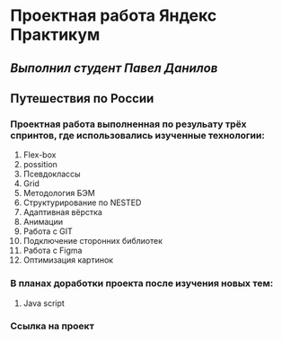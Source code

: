 # **Проектная работа Яндекс Практикум**
## *Выполнил студент Павел Данилов*

## **Путешествия по России**

### Проектная работа выполненная по резульату трёх спринтов, где использовались изученные технологии:
1. Flex-box
2. possition
3. Псевдоклассы
4. Grid
5. Методология БЭМ
6. Структурирование по NESTED
7. Адаптивная вёрстка
8. Анимации
9. Работа с GIT
10. Подключение сторонних библиотек
11. Работа с Figma
12. Оптимизация картинок

### В планах доработки проекта после изучения новых тем:
1. Java script

### Ссылка на проект 

